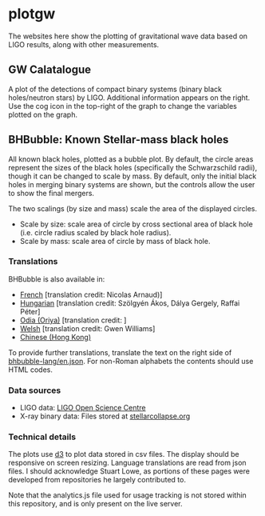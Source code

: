 # plotgw

The websites here show the plotting of gravitational wave data based on LIGO results, along with other measurements.

## GW Calatalogue

A plot of the detections of compact binary systems (binary black holes/neutron stars) by LIGO. Additional information appears on the right. Use the cog icon in the top-right of the graph to change the variables plotted on the graph.

## BHBubble: Known Stellar-mass black holes

All known black holes, plotted as a bubble plot. By default, the circle areas represent the sizes of the black holes (specifically the Schwarzschild radii), though it can be changed to scale by mass. By default, only the initial black holes in merging binary systems are shown, but the controls allow the user to show the final mergers.

The two scalings (by size and mass) scale the area of the displayed circles.
* Scale by size: scale area of circle by cross sectional area of black hole (i.e. circle radius scaled by black hole radius).
* Scale by mass: scale area of circle by mass of black hole.

### Translations
BHBubble is also available in:
* [French](http://gravity.astro.cf.ac.uk/plotgw/BHBubble.html?lang=fr) [translation credit: Nicolas Arnaud)]
* [Hungarian](http://gravity.astro.cf.ac.uk/plotgw/BHBubble.html?lang=hu) [translation credit: Szölgyén Ákos, Dálya Gergely, Raffai Péter]
* [Odia (Oriya)](http://gravity.astro.cf.ac.uk/plotgw/BHBubble.html?lang=or) [translation credit: ]
* [Welsh](http://gravity.astro.cf.ac.uk/plotgw/BHBubble.html?lang=cy) [translation credit: Gwen Williams]
* [Chinese (Hong Kong)](http://gravity.astro.cf.ac.uk/plotgw/BHBubble.html?lang=zhhk)

To provide further translations, translate the text on the right side of [bhbubble-lang/en.json](https://github.com/chrisnorth/plotgw/blob/master/bhbubble-lang/en.json). For non-Roman alphabets the contents should use HTML codes.

### Data sources

* LIGO data: [LIGO Open Science Centre](http://losc.ligo.org)
* X-ray binary data: Files stored at [stellarcollapse.org](https://stellarcollapse.org/sites/default/files/table.pdf)

### Technical details

The plots use [d3](https://d3js.org/) to plot data stored in csv files. The display should be responsive on screen resizing. Language translations are read from json files. I should acknowledge Stuart Lowe, as portions of these pages were developed from repositories he largely contributed to.

Note that the analytics.js file used for usage tracking is not stored within this repository, and is only present on the live server.


